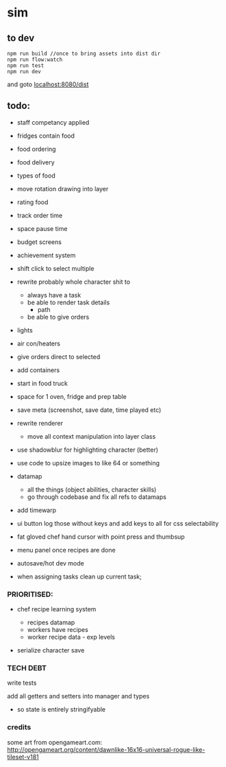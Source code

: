 # sim

## to dev

```
npm run build //once to bring assets into dist dir
npm run flow:watch
npm run test
npm run dev
```
and goto [localhost:8080/dist](http://localhost:8080/dist)


## todo:

 - staff competancy applied
 - fridges contain food
 - food ordering
 - food delivery
 - types of food
 - move rotation drawing into layer
 - rating food
 - track order time
 - space pause time
 - budget screens
 - achievement system
 - shift click to select multiple
 - rewrite probably whole character shit to 
    - always have a task
    - be able to render task details
      - path
    - be able to give orders

 - lights 
 - air con/heaters
 - give orders direct to selected
 - add containers

 - start in food truck
 - space for 1 oven, fridge and prep table
 - save meta (screenshot, save date, time played etc)
 - rewrite renderer
    - move all context manipulation into layer class
 - use shadowblur for highlighting character (better)
 - use code to upsize images to like 64 or something

 - datamap
   - all the things (object abilities, character skills)
   - go through codebase and fix all refs to datamaps

 - add timewarp 

 - ui button log those without keys and add keys to all for css selectability

 - fat gloved chef hand cursor with point press and thumbsup

 - menu panel once recipes are done

 - autosave/hot dev mode

 - when assigning tasks clean up current task;

### PRIORITISED:
 - chef recipe learning system
   - recipes datamap
   - workers have recipes
   - worker recipe data - exp levels

 - serialize character save


### TECH DEBT

write tests

 add all getters and setters into manager and types
  - so state is entirely stringifyable


### credits

some art from opengameart.com:
http://opengameart.org/content/dawnlike-16x16-universal-rogue-like-tileset-v181
